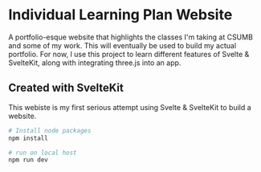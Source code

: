 # Individual Learning Plan Website

A portfolio-esque website that highlights the classes I'm taking at CSUMB and some of my work. This will eventually be used to build my actual portfolio. For now, I use this project to learn different features of Svelte & SvelteKit, along with integrating three.js into an app.

## Created with SvelteKit

This webiste is my first serious attempt using Svelte & SvelteKit to build a website. 

```bash
# Install node packages
npm install

# run on local host
npm run dev
```
